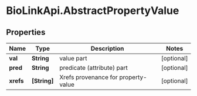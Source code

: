 # BioLinkApi.AbstractPropertyValue

## Properties
Name | Type | Description | Notes
------------ | ------------- | ------------- | -------------
**val** | **String** | value part | [optional] 
**pred** | **String** | predicate (attribute) part | [optional] 
**xrefs** | **[String]** | Xrefs provenance for property-value | [optional] 


